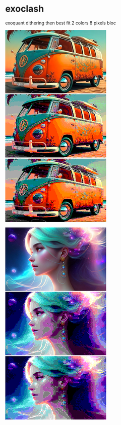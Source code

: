 # exoclash
exoquant dithering then best fit 2 colors 8 pixels bloc

<img src="result/bw.png" width=320>&nbsp;<img src="result/bw_dither.png" width=320>&nbsp;<img src="result/bw_mo5_dither.png" width=320>

<img src="result/original.png" width=320>&nbsp;<img src="result/original_dither.png" width=320>&nbsp;<img src="result/original_mo5_dither.png" width=320>
